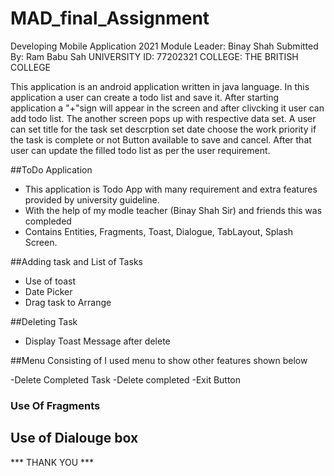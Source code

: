 # MAD_final_Assignment
Developing Mobile Application 2021
Module Leader: Binay Shah
Submitted By: Ram Babu Sah
UNIVERSITY ID: 77202321
COLLEGE: THE BRITISH COLLEGE

This application is an android application  written in java language. 
In this application a user can create a todo list and save it. 
After starting application a "+"sign will appear in the screen and after clivcking it user can add todo list.
The another screen pops up with respective data set. A user can 
set title for the task
set descrption 
set date
choose the work priority if the task is complete or not
Button available to save and cancel.
After that user can update the filled todo list as per the user requirement.


##ToDo Application
- This application is  Todo App with many requirement and extra features provided by university guideline. 
- With the help of my modle teacher (Binay Shah Sir) and friends this was compleded
- Contains Entities, Fragments, Toast, Dialogue, TabLayout, Splash Screen. 



##Adding task and List of Tasks
   - Use of toast
   - Date Picker
   - Drag task to Arrange
    
    
##Deleting Task
   - Display Toast Message after delete
 

     
##Menu Consisting of 
   I used menu to show other features shown below
    
   -Delete Completed Task
   -Delete completed
   -Exit Button
  
### Use Of Fragments 
## Use of Dialouge box


*** THANK YOU ***
